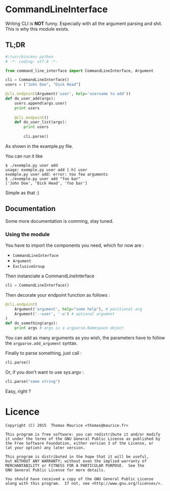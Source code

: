 # CommandLineInterface

Writing CLI is **NOT** funny. Especially with all the
argument parsing and shit. This is why this module exists.

## TL;DR

```python
#!/usr/bin/env python
# -*- coding: utf-8 -*-

from command_line_interface import CommandLineInterface, Argument

cli = CommandLineInterface()
users = ["John Doe", "Dick Head"]

@cli.endpoint(Argument('user', help='username to add'))
def do_user_add(args):
    users.append(args.user)
    print users
    
    @cli.endpoint()
    def do_user_list(args):
        print users
        
        cli.parse()
```

As shown in the example.py file.

You can run it like

```
$ ./exemple.py user add
usage: exemple.py user add [-h] user
exemple.py user add: error: too few arguments
$ ./exemple.py user add "foo bar"
['John Doe', 'Dick Head', 'foo bar']
```

Simple as that :)

## Documentation
Some more documentation is comming, stay tuned.
### Using the module
You have to import the components you need, which for now are :

 * `CommandLineInterface`
 * `Argument`
 * `ExclusiveGroup`

Then instanciate a CommandLineInterface
```python
cli = CommandLineInterface()
```

Then decorate your endpoint function as follows :
```python
@cli.endpoint(
    Argument('argument', help="some help"), # positional arg
    Argument('--user', '-u') # optional argument
)
def do_something(args):
    print args # args is a argparse.Namespace object
```

You can add as many arguments as you wish, the parameters
have to follow the `argparse.add_argument` syntax.

Finally to parse something, just call :
```python
cli.parse()
```
Or, if you don't want to use sys.argv :
```python
cli.parse("some string")
```

Easy, right ?

# Licence
```
Copyright (C) 2015  Thomas Maurice <thomas@maurice.fr>

This program is free software: you can redistribute it and/or modify
it under the terms of the GNU General Public License as published by
the Free Software Foundation, either version 3 of the License, or
(at your option) any later version.

This program is distributed in the hope that it will be useful,
but WITHOUT ANY WARRANTY; without even the implied warranty of
MERCHANTABILITY or FITNESS FOR A PARTICULAR PURPOSE.  See the
GNU General Public License for more details.

You should have received a copy of the GNU General Public License
along with this program.  If not, see <http://www.gnu.org/licenses/>.
```
